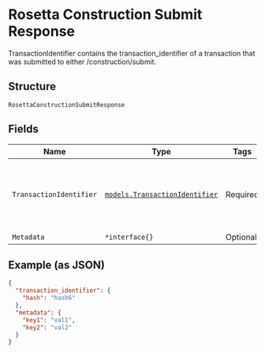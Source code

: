 # Rosetta Construction Submit Response

TransactionIdentifier contains the transaction_identifier of a transaction that was submitted to either /construction/submit.

## Structure

`RosettaConstructionSubmitResponse`

## Fields

| Name                    | Type                                                                         | Tags     | Description                                                                                                       |
| ----------------------- | ---------------------------------------------------------------------------- | -------- | ----------------------------------------------------------------------------------------------------------------- |
| `TransactionIdentifier` | [`models.TransactionIdentifier`](../../doc/models/transaction-identifier.md) | Required | The transaction_identifier uniquely identifies a transaction in a particular network and block or in the mempool. |
| `Metadata`              | `*interface{}`                                                               | Optional | -                                                                                                                 |

## Example (as JSON)

```json
{
  "transaction_identifier": {
    "hash": "hash6"
  },
  "metadata": {
    "key1": "val1",
    "key2": "val2"
  }
}
```
